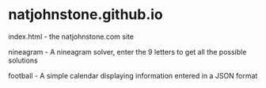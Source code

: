 # natjohnstone.github.io

index.html - the natjohnstone.com site

nineagram - A nineagram solver, enter the 9 letters to get all the possible solutions

football - A simple calendar displaying information entered in a JSON format
